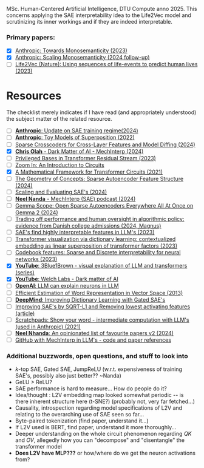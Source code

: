 MSc. Human-Centered Artificial Intelligence, DTU Compute anno 2025. This concerns applying the SAE interpretability idea to the Life2Vec model and scrutinizing its inner workings and if they are indeed interpretable.

### Primary papers:
- [x] [Anthropic: Towards Monosemanticity (2023)](https://transformer-circuits.pub/2023/monosemantic-features)
- [x] [Anthropic: Scaling Monosemanticity (2024 follow-up)](https://transformer-circuits.pub/2024/scaling-monosemanticity/)
- [ ] [Life2Vec (Nature): Using sequences of life-events to predict human lives (2023)](https://www.nature.com/articles/s43588-023-00573-5)
   
# Resources
The checklist merely indicates if I have read (and appropriately understood) the subject matter of the related resource.

- [ ] [**Anthropic**: Update on SAE training regime(2024)](https://transformer-circuits.pub/2024/april-update/index.html#training-saes)
- [ ] [**Anthropic**: Toy Models of Superposition (2022)](https://transformer-circuits.pub/2022/toy_model/index.html)
- [ ] [Sparse Crosscoders for Cross-Layer Features and Model Diffing (2024)](https://transformer-circuits.pub/2024/crosscoders/index.html)
- [x] [**Chris Olah** - Dark Matter of AI - MechInterp (2024)](https://transformer-circuits.pub/2024/july-update/index.html#dark-matter)
- [ ] [Privileged Bases in Transformer Residual Stream (2023)](https://transformer-circuits.pub/2023/privileged-basis/index.html)
- [ ] [Zoom In: An Introduction to Circuits](https://distill.pub/2020/circuits/zoom-in/)
- [x] [A Mathematical Framework for Transformer Circuits (2021)](https://transformer-circuits.pub/2021/framework/index.html)
- [ ] [The Geometry of Concepts: Sparse Autoencoder Feature Structure (2024)](https://arxiv.org/abs/2410.19750)
- [ ] [Scaling and Evaluating SAE's (2024)](https://arxiv.org/pdf/2406.04093)
- [ ] [**Neel Nanda** - MechInterp (SAE) podcast (2024)](https://podcasts.apple.com/dk/podcast/neel-nanda-mechanistic-interpretability-sparse-autoencoders/id1510472996?i=1000679600572)
- [ ] [Gemma Scope: Open Sparse Autoencoders Everywhere All At Once on Gemma 2 (2024)](https://arxiv.org/abs/2408.05147)
- [ ] [Trading off performance and human oversight in algorithmic policy: evidence from Danish college admissions (2024, Magnus)](https://arxiv.org/abs/2411.15348)
- [ ] [SAE's find highly interpretable features in LLM's (2023)](https://arxiv.org/pdf/2309.08600)
- [ ] [Transformer visualization via dictionary learning: contextualized embedding as linear superposition of transformer factors (2023)](https://arxiv.org/pdf/2103.15949)
- [ ] [Codebook features: Sparse and Discrete interpretability for neural networks (2023)](https://arxiv.org/pdf/2310.17230)
- [x] [**YouTube**: 3Blue1Brown - visual explanation of LLM and transformers (series)](https://www.youtube.com/watch?v=wjZofJX0v4M)
- [x] [**YouTube**: Welch Labs - Dark matter of AI](https://www.youtube.com/watch?v=UGO_Ehywuxc)
- [ ] [**OpenAI**: LLM can explain neurons in LLM](https://openaipublic.blob.core.windows.net/neuron-explainer/paper/index.html)
- [ ] [Efficient Estimation of Word Representation in Vector Space (2013)](https://arxiv.org/pdf/1301.3781)
- [ ] [**DeepMind**: Improving Dictionary Learning with Gated SAE's](https://arxiv.org/pdf/2404.16014)
- [ ] [Improving SAE's by SQRT-L1 and Removing lowest activating features (article)](https://www.lesswrong.com/posts/YiGs8qJ8aNBgwt2YN/improving-sae-s-by-sqrt-ing-l1-and-removing-lowest)
- [ ] [Scratchpads: Show your word - intermediate computation with LLM's (used in Anthropic) (2021)](https://arxiv.org/pdf/2112.00114)
- [ ] [**Neel Nhanda**: An opinionated list of favourite papers v2 (2024)](https://www.alignmentforum.org/posts/NfFST5Mio7BCAQHPA/an-extremely-opinionated-annotated-list-of-my-favourite)
- [ ] [GitHub with MechInterp in LLM's - code and paper references](https://github.com/ruizheliUOA/Awesome-Interpretability-in-Large-Language-Models)

### Additional buzzwords, open questions, and stuff to look into
- *k*-top SAE, Gated SAE, JumpReLU (w.r.t. expensiveness of training SAE's, possibly also just better?? ~Nanda)
- GeLU > ReLU?
- SAE performance is hard to measure... How do people do it?
- Idea/thought : L2V embedding map looked somewhat periodic -- is there inherent structure here (t-SNE?) (probably not, very far fetched...)
- Causality, introspection regarding model specifications of L2V and relating to the overarching use of SAE seen so far...
- Byte-paired tokenization (find paper, understand it...)
- If L2V used is BERT, find paper, understand it more thoroughly...
- Deeper understanding on the whole circuit phenomenon regarding *QK* and *OV*, allegedly how you can "decompose" and "disentangle" the transformer model
- **Does L2V have MLP???** or how/where do we get the neuron activations from?






